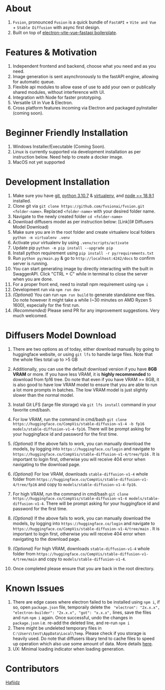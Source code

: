 # About

1. `Fvsion`, pronounced `Fusion` is a quick bundle of `FastAPI` + `Vite and Vue` + `Stable Diffusion` with async first design.
1. Built on top of [electron-vite-vue-fastapi boilerplate](https://github.com/Hafiidz/electron-vite-vue-fastapi).

# Features & Motivation
1. Independent frontend and backend, choose what you need and as you need.
1. Image generation is sent asynchronously to the fastAPI engine, allowing for automatic queue.
1. Flexible api modules to allow ease of use to add your own or publically shared modules, without interference with UI.
1. Integration with Node for faster prototyping.
1. Versatile UI in Vue & Electron.
1. Cross platform features incoming via Electron and packaged pyInstaller (coming soon).

# Beginner Friendly Installation 
1. Windows Installer/Executable (Coming Soon).
1. Linux is currently supported via development installation as per instruction below. Need help to create a docker image. 
1. MacOS not yet supported

# Development Installation
1. Make sure you have [git](https://git-scm.com/downloads), [python 3.10.7](https://www.python.org/downloads/) & [virtualenv](https://pypi.org/project/virtualenv/), and [node == 18.9.1](https://nodejs.org/en/) installed.
1. Clone git via `git clone https://github.com/fvsionai/fvsion.git <folder-name>`. Replaced `<folder-name>` with your desired folder name.
1. Navigate to the newly created folder `cd <folder-name>`
1. Download diffusers model as per instruction below: [Link](# Diffusers Model Download)
1. Make sure you are in the root folder and create virtualenv local folders `python -m virtualenv .venv`
1. Activate your virtualenv by using `.venv/scripts/activate`
1. Update pip `python -m pip install --upgrade pip`
1. Install python requirement using `pip install -r py/requirements.txt`
1. Run `python py/main.py` & go to `http://localhost:4242/docs` to confirm server is running. 
1. You can start generating image by directly interacting with the built in SwaggerAPI. Click "CTRL + C" while in terminal to close the server when you are done.
1. For a proper front end, need to install npm requirement using `npm i`
1. Development run via `npm run dev`
1. _(Optional)_ You can run `npm run build` to generate standalone exe files. Do note however it might take a while (~30 minutes on AMD Ryzen 5 1600), especially for the first run.
1. _(Recommended)_ Please send PR for any improvement suggestions. Very much welcomed.

# Diffusers Model Download 
1. There are two options as of today, either download manually by going to huggingface website, or using `git lfs` to handle large files. Note that the whole files total up to >5 GB
1. Additionally, you can use the default download version if you have **8GB VRAM** or more. If you have less VRAM, it is **highly recommended** to download from fp16 tree. Do note that even if you have VRAM >= 8GB, it is also good to have low VRAM model to ensure that you are able to run a lot more prompts in batches. The low VRAM model is just slightly slower than the normal model.
1. Install Git LFS (large file storage) via `git lfs install` command in your favorite cmd/bash.
1. For low VRAM, run the command in cmd/bash `git clone https://huggingface.co/CompVis/stable-diffusion-v1-4 -b fp16 models/stable-diffusion-v1-4-fp16`. There will be prompt asking for your huggingface id and password for the first time.
1. _(Optional)_ If the above fails to work, you can manually download the models, by logging into `https://huggingface.co/login` and navigate to `https://huggingface.co/CompVis/stable-diffusion-v1-4/tree/fp16` . It is important to login first, otherwise you will receive 404 error when navigating to the download page.
1. _(Optional)_ For low VRAM, downloads `stable-diffusion-v1-4` whole folder from `https://huggingface.co/CompVis/stable-diffusion-v1-4/tree/fp16` and copy to `models/stable-diffusion-v1-4-fp16`.

1. For high VRAM, run the command in cmd/bash  `git clone https://huggingface.co/CompVis/stable-diffusion-v1-4 models/stable-diffusion-v1-4`. There will be prompt asking for your huggingface id and password for the first time.
1. _(Optional)_ If the above fails to work, you can manually download the models, by logging into `https://huggingface.co/login` and navigate to `https://huggingface.co/CompVis/stable-diffusion-v1-4/tree/main` . It is important to login first, otherwise you will receive 404 error when navigating to the download page.
1. _(Optional)_ For high VRAM, downloads `stable-diffusion-v1-4` whole folder from `https://huggingface.co/CompVis/stable-diffusion-v1-4/tree/main` and copy to `models/stable-diffusion-v1-4`.
1. Once completed please ensure that you are back in the root directory.

# Known Issues
1. There are edge cases where electron failed to be installed using `npm i`, if so, open `package.json` file, temporaily delete the ` "electron": "2x.x.x", "electron-builder": "2x.x.x", "got": "x.x.x",` lines, save the files and run `npm i` again. Once successful, undo the changes in `package.json` i.e. re-add the deleted line, and re-run `npm i`  
1. There might be undeleted temporary files in `C:\Users\test\AppData\Local\Temp`. Please check if you storage is heavily used. Do note that diffusers libary tend to cache files to speed up operation which also use some amount of data. More details [here](https://huggingface.co/docs/datasets/cache). 
1. UX: Minimal loading indicator when loading generation. 

# Contributors

[Hafiidz](https://github.com/Hafiidz/)



